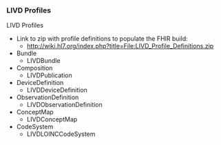 ### LIVD Profiles

LIVD Profiles

- Link to zip with profile definitions to populate the FHIR build:
  - http://wiki.hl7.org/index.php?title=File:LIVD_Profile_Definitions.zip
- Bundle
  - LIVDBundle
- Composition
  - LIVDPublication
- DeviceDefinition
  - LIVDDeviceDefinition
- ObservationDefinition
  - LIVDObservationDefinition
- ConceptMap
  - LIVDConceptMap
- CodeSystem
  - LIVDLOINCCodeSystem
